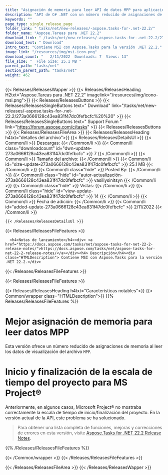 ```yaml
---
title: "Asignación de memoria para leer API de datos MPP para aplicaciones C#, ASP.NET"
description: "API de C# .NET con un número reducido de asignaciones de memoria al leer los datos de View del archivo MPP. Muestre correctamente el inicio y el final de la escala de tiempo del proyecto por MS Project®."
keywords: ""
page_type: single_release_page
folder_link: " tasks/net/new-releases/-aspose.tasks-for-.net-22.2/"
folder_name: "Aspose.Tareas para .NET 22.2"
download_link: " /tasks/net/new-releases/-aspose.tasks-for-.net-22.2/273a0666128c43ea831f47dc0fefbcfc"
download_text: " Download"
Intro_text: "Contiene MSI con Aspose.Tasks para la versión .NET 22.2."
image_link: "/resources/img/msi-icon.png"
download_count: "   2/11/2022  Downloads: 7  Views: 13"
file_size: "  File Size: 25.1 MB "
parent_path: "tasks/net"
section_parent_path: "tasks/net"
weight: 462
---
```


{{< Releases/ReleasesWapper >}}
{{< Releases/ReleasesHeading H2txt="Aspose.Tareas para .NET 22.2" imagelink="/resources/img/icono-msi.png">}}
{{< Releases/ReleasesButtons >}}
{{< Releases/ReleasesSingleButtons text=" Download" link="/tasks/net/new-releases/-aspose.tasks-for-.net-22.2/273a0666128c43ea831f47dc0fefbcfc%20%20" >}}
{{< Releases/ReleasesSingleButtons text=" Support Forum " link="https://forum.aspose.com/c/tasks" >}}
{{< Releases/ReleasesButtons >}}
{{< Releases/ReleasesFileArea >}}
{{< Releases/ReleasesHeading h4txt="detalles del archivo">}}
{{< Releases/ReleasesDetailsUl >}}
{{< Common/li >}} Descargas: {{< /Common/li >}}
{{< Common/li class="downloadcount" id="dwn-update-273a0666128c43ea831f47dc0fefbcfc" >}} 7 {{< /Common/li >}}
{{< Common/li >}} Tamaño del archivo: {{< /Common/li >}}
{{< Common/li id="size-update-273a0666128c43ea831f47dc0fefbcfc" >}} 25.1 MB {{< /Common/li >}}
{{< Common/li  class="hide" >}} Posted By: {{< /Common/li >}}
{{< Common/li class="hide" id="autor-actualización-273a0666128c43ea831f47dc0fefbcfc" >}} vasiliysinitsyn {{< /Common/li >}}
{{< Common/li class="hide" >}} Vistas: {{< /Common/li >}}
{{< Common/li class="hide" id="view-update-273a0666128c43ea831f47dc0fefbcfc" >}} 14 {{< /Common/li >}}
{{< Common/li >}} Fecha de adición: {{< /Common/li >}}
{{< Common/li id="added-update-273a0666128c43ea831f47dc0fefbcfc" >}} 2/11/2022 {{< /Common/li >}}

    {{< /Releases/ReleasesDetailsUl >}}

{{< Releases/ReleasesFileFeatures >}}

      <h4>Notas de lanzamiento</h4><div> <a href="https://docs.aspose.com/tasks/net/aspose-tasks-for-net-22-2-release-notes/">https://docs.aspose.com/tasks/net/aspose-tasks-for-net-22-2-release-notes/</a></div><h4> Descripción</h4><div class="HTMLDescription"> Contiene MSI con Aspose.Tasks para la versión .NET 22.2.</div>

{{< /Releases/ReleasesFileFeatures >}}

{{< Releases/ReleasesFileFeatures >}}

{{< Releases/ReleasesHeading h4txt="Características notables">}}
{{< Common/wrapper class="HTMLDescription">}}
{{% Releases/ReleasesFileFeatures %}}

# Mejor asignación de memoria para leer datos MPP

Esta versión ofrece un número reducido de asignaciones de memoria al leer los datos de visualización del archivo `MPP`.

# Inicio y finalización de la escala de tiempo del proyecto para MS Project®

Anteriormente, en algunos casos, Microsoft Project® no mostraba correctamente la escala de tiempo de inicio/finalización del proyecto. En la versión actual de la API, este problema se ha solucionado.

> Para obtener una lista completa de funciones, mejoras y correcciones de errores en esta versión, visite [Aspose.Tasks for .NET 22.2 Release Notes](https://docs.aspose.com/tasks/net/aspose-tasks-for-net-22-2-release-notes/).

{{% /Releases/ReleasesFileFeatures %}}

{{< /Common/wrapper >}}
{{< /Releases/ReleasesFileFeatures >}}

{{< /Releases/ReleasesFileArea >}}
{{< /Releases/ReleasesWapper >}}

